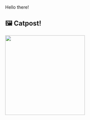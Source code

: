 Hello there!



## 🖼️ Catpost!

<sub>
    <img src="https://cdn2.thecatapi.com/images/co0.jpg" height="256">
</sub>

